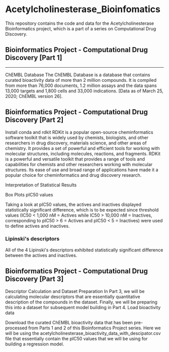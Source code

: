 # Acetylcholinesterase_Bioinfomatics



This repository contains the code and data for the Acetylcholinesterase Bioinformatics project, which is a part of a series on Computational Drug Discovery.

## Bioinformatics Project - Computational Drug Discovery [Part 1]
*****
ChEMBL Database
The ChEMBL Database is a database that contains curated bioactivity data of more than 2 million compounds. It is compiled from more than 76,000 documents, 1.2 million assays and the data spans 13,000 targets and 1,800 cells and 33,000 indications. [Data as of March 25, 2020; ChEMBL version 26].

## Bioinformatics Project - Computational Drug Discovery [Part 2]

Install conda and rdkit
RDKit is a popular open-source cheminformatics software toolkit that is widely used by chemists, biologists, and other researchers in drug discovery, materials science, and other areas of chemistry. It provides a set of powerful and efficient tools for working with molecular structures, including molecules, reactions, and fragments. RDKit is a powerful and versatile toolkit that provides a range of tools and capabilities for chemists and other researchers working with molecular structures. Its ease of use and broad range of applications have made it a popular choice for cheminformatics and drug discovery research.

Interpretation of Statistical Results

Box Plots
pIC50 values

Taking a look at pIC50 values, the actives and inactives displayed statistically significant difference, which is to be expected since threshold values (IC50 < 1,000 nM = Actives while IC50 > 10,000 nM = Inactives, corresponding to pIC50 > 6 = Actives and pIC50 < 5 = Inactives) were used to define actives and inactives.

### Lipinski's descriptors

All of the 4 Lipinski's descriptors exhibited statistically significant difference between the actives and inactives.

## Bioinformatics Project - Computational Drug Discovery [Part 3]

Descriptor Calculation and Dataset Preparation
In Part 3, we will be calculating molecular descriptors that are essentially quantitative description of the compounds in the dataset. Finally, we will be preparing this into a dataset for subsequent model building in Part 4.
Load bioactivity data

Download the curated ChEMBL bioactivity data that has been pre-processed from Parts 1 and 2 of this Bioinformatics Project series. Here we will be using the acetylcholinesterase_bioactivity_data_with_descipator.csv file that essentially contain the pIC50 values that we will be using for building a regression model.
